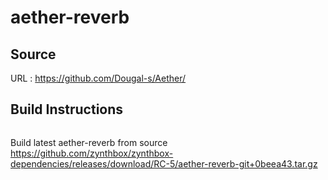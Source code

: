 # aether-reverb

## Source
URL : https://github.com/Dougal-s/Aether/

## Build Instructions
```sh
```

Build latest aether-reverb from source https://github.com/zynthbox/zynthbox-dependencies/releases/download/RC-5/aether-reverb-git+0beea43.tar.gz